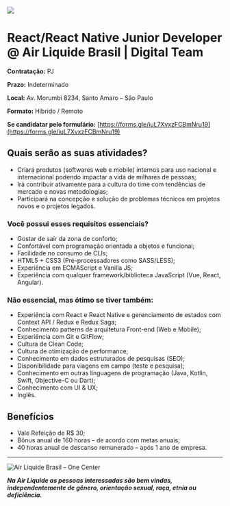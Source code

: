 ![](https://i.ibb.co/m8T361h/frontend-stack.jpg)

# React/React Native Junior Developer @ Air Liquide Brasil | Digital Team

**Contratação:** PJ

**Prazo:** Indeterminado

**Local:** Av. Morumbi 8234, Santo Amaro – São Paulo

**Formato:** Híbrido / Remoto

**Se candidatar pelo formulário:** [https://forms.gle/iuL7XvxzFCBmNru19](https://forms.gle/iuL7XvxzFCBmNru19)

## Quais serão as suas atividades?

- Criará produtos (softwares web e mobile) internos para uso nacional e internacional
  podendo impactar a vida de milhares de pessoas;
- Irá contribuir ativamente para a cultura do time com tendências de mercado e novas
  metodologias;
- Participará na concepção e solução de problemas técnicos em projetos novos e o projetos
  legados.

### **Você possui esses requisitos essenciais?**

- Gostar de sair da zona de conforto;
- Confortável com programação orientada a objetos e funcional;
- Facilidade no consumo de CLIs;
- HTML5 + CSS3 (Pré-processadores como SASS/LESS);
- Experiência em ECMAScript e Vanilla JS;
- Experiência com qualquer framework/biblioteca JavaScript (Vue, React, Angular).

### **Não essencial, mas ótimo se tiver também:**

- Experiência com React e React Native e gerenciamento de estados com Context API / Redux e Redux Saga;
- Conhecimento patterns de arquitetura Front-end (Web e Mobile);
- Experiência com Git e GitFlow;
- Cultura de Clean Code;
- Cultura de otimização de performance;
- Conhecimento em dados estruturados de pesquisas (SEO);
- Disponibilidade para viagens em campo (teste e pesquisa);
- Conhecimento em outras linguagens de programação (Java, Kotlin, Swift, Objective-C ou Dart);
- Conhecimento com UI & UX;
- Inglês.

## Benefícios

- Vale Refeição de R$ 30;
- Bônus anual de 160 horas – de acordo com metas anuais;
- 40 horas anual de descanso remunerado – após 1 ano de empresa.

---

<img src="https://i.ibb.co/K60cQCn/Group-1.png" alt="Air Liquide Brasil – One Center" border="0" />

_**Na Air Liquide as pessoas interessadas são bem vindas, independentemente de gênero, orientação sexual, raça, etnia ou deficiência.**_
